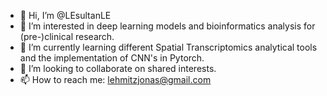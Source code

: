 - 👋 Hi, I’m @LEsultanLE
- 👀 I’m interested in deep learning models and bioinformatics analysis for (pre-)clinical research.
- 🌱 I’m currently learning different Spatial Transcriptomics analytical tools and the implementation of CNN's in Pytorch.
- 💞️ I’m looking to collaborate on shared interests.
- 📫 How to reach me: lehmitzjonas@gmail.com

<!---
LEsultanLE/LEsultanLE is a ✨ special ✨ repository because its `README.md` (this file) appears on your GitHub profile.
You can click the Preview link to take a look at your changes.
--->
